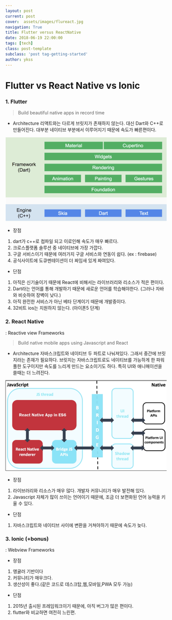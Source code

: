 ```yaml
---
layout: post
current: post
cover:  assets/images/flureact.jpg
navigation: True
title: Flutter versus ReactNative
date: 2018-06-19 22:00:00
tags: [tech]
class: post-template
subclass: 'post tag-getting-started'
author: ykss
---
```

   
# Flutter vs React Native vs Ionic

### 1. Flutter

> Build beautiful native apps in record time

* Architecture
리액트와는 다르게 브릿지가 존재하지 않는다. 대신 Dart와 C++로 만들어진다.
대부분 네이티브 부분에서 이루어지기 때문에 속도가 빠른편이다.

![flutter_architecture](/assets/images/fluarchi.png)

* 장점
1. dart가 c++로 컴파일 되고 이로인해 속도가 매우 빠르다.
2. 크로스플랫폼 솔루션 중 네이티브에 가장 가깝다. 
3. 구글 서비스이기 때문에 여러가지 구글 서비스와 연동이 쉽다. (ex : firebase)
4. 공식사이트에 도큐멘테이션이 더 짜임새 있게 짜여있다.

* 단점
1. 아직은 신기술이기 때문에 React에 비해서는 라이브러리와 리소스가 적은 편이다.
2. Dart라는 언어를 통해 개발하기 때문에 새로운 언어를 학습해야한다.
(그러나 자바와 비슷하여 장벽이 낮다.)
3. 아직 완전한 서비스가 아닌 베타 단계이기 때문에 개발중이다.
4. 32비트 ios는 지원하지 않는다. (아이폰5 단계)

### 2. React Native
: Reactive view Frameworks

> Build native mobile apps using Javascript and React

* Architecture
자바스크립트와 네이티브 두 파트로 나눠져있다. 그래서 중간에 브릿지라는 존재가 필요하다. 브릿지는 자바스크립트로도 네이티브를 가능하게 한 파워풀한 도구이지만 속도를 느리게 만드는 요소이기도 하다. 특히 UI와 애니매이션을 쓸때는 더 느려진다. 

![react_architecture](/assets/images/react.png)

* 장점
1. 라이브러리와 리소스가 매우 많다. 개발자 커뮤니티가 매우 발전해 있다.
2. Javascript 자체가 많이 쓰이는 언어이기 때문에, 조금 더 보편화된 언어 능력을 키울 수 있다.

* 단점
1. 자바스크립트와 네이티브 사이에 변환을 거쳐야하기 때문에 속도가 늦다.

### 3. Ionic (+bonus)
: Webview Frameworks

* 장점 
1. 앵귤러 기반이다
2. 커뮤니티가 매우크다.
3. 생산성이 좋다.(같은 코드로 데스크탑,웹,모바일,PWA 모두 가능)

* 단점 
1. 2015년 출시된 프레임워크이기 때문에, 아직 버그가 많은 편이다.
2. flutter와 비교하면 여전히 느린편.
